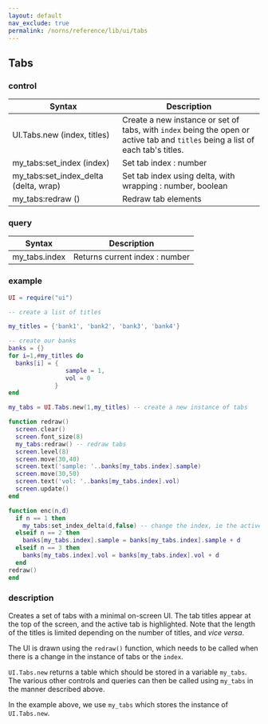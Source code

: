 ```yaml
---
layout: default
nav_exclude: true
permalink: /norns/reference/lib/ui/tabs
---
```


## Tabs

### control

| Syntax                                  | Description                                            |
| --------------------------------------- | ------------------------------------------------------ |
| UI.Tabs.new (index, titles)      | Create a new instance or set of tabs, with `index` being the open or active tab and `titles` being a list of each tab's titles.                               |
| my_tabs:set_index (index)             | Set tab index  : number |
| my_tabs:set_index_delta (delta, wrap) | Set tab index using delta, with wrapping : number, boolean |
| my_tabs:redraw ()                     | Redraw tab elements                             |

### query

| Syntax        | Description                            |
| ------------- | -------------------------------------- |
| my_tabs.index     | Returns current index : number         |

### example

```lua
UI = require("ui")

-- create a list of titles

my_titles = {'bank1', 'bank2', 'bank3', 'bank4'}

-- create our banks 
banks = {}
for i=1,#my_titles do
  banks[i] = {
                sample = 1,
                vol = 0
             }
end

my_tabs = UI.Tabs.new(1,my_titles) -- create a new instance of tabs 

function redraw()
  screen.clear()
  screen.font_size(8)
  my_tabs:redraw() -- redraw tabs
  screen.level(8)
  screen.move(30,40)
  screen.text('sample: '..banks[my_tabs.index].sample)
  screen.move(30,50)
  screen.text('vol: '..banks[my_tabs.index].vol)
  screen.update()
end

function enc(n,d)
  if n == 1 then
    my_tabs:set_index_delta(d,false) -- change the index, ie the active tab
  elseif n == 2 then
    banks[my_tabs.index].sample = banks[my_tabs.index].sample + d
  elseif n == 3 then
    banks[my_tabs.index].vol = banks[my_tabs.index].vol + d
  end
redraw()
end
```

### description

Creates a set of tabs with a minimal on-screen UI. The tab titles appear at the top of the screen, and the active tab is highlighted. Note that the length of the titles is limited depending on the number of titles, and *vice versa*.

The UI is drawn using the `redraw()` function, which needs to be called when there is a change in the instance of tabs or the `index`.

`UI.Tabs.new` returns a table which should be stored in a variable `my_tabs`. The various other controls and queries can then be called using `my_tabs` in the manner described above. 

In the example above, we use `my_tabs` which stores the instance of `UI.Tabs.new`.



